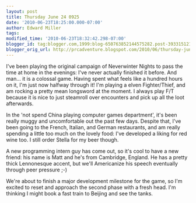 ```yaml
---
layout: post
title: Thursday June 24 0925
date: '2010-06-23T18:25:00.000-07:00'
author: Edward Miller
tags: 
modified_time: '2010-06-23T18:32:42.298-07:00'
blogger_id: tag:blogger.com,1999:blog-650763852144575282.post-3933151214351630998
blogger_orig_url: http://prcadventure.blogspot.com/2010/06/thursday-june-24-0925.html
---
```


I've been playing the original campaign of Neverwinter Nights to pass the time at home in the evenings: I've never actually finished it before. And man... it is a colossal game. Having spent what feels like a hundred hours on it, I'm just now halfway through it! I'm playing a elven Fighter/Thief, and am rocking a pretty mean longsword at the moment. I always play F/T because it is nice to just steamroll over encounters and pick up all the loot afterwards.

In the 'not spend China playing computer games department', it's been really muggy and uncomfortable out the past few days. Despite that, I've been going to the French, Italian, and German restaurants, and am really spending a little too much on the lovely food: I've developed a liking for red wine too. I still order Stella for my beer though.

A new programming intern guy has come out, so it's cool to have a new friend: his name is Matt and he's from Cambridge, England. He has a pretty thick Lennonesque accent, but we'll Americanize his speech eventually through peer pressure ;-)

We're about to finish a major development milestone for the game, so I'm excited to reset and approach the second phase with a fresh head. I'm thinking I might book a fast train to Beijing and see the tanks.
